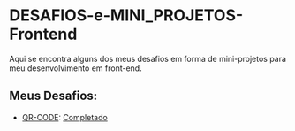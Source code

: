 <h1>DESAFIOS-e-MINI_PROJETOS-Frontend</h1>
<p>Aqui se encontra alguns dos meus desafios em forma de mini-projetos para meu desenvolvimento em front-end.</p>
<h2>Meus Desafios:</h2>
<ul>
 <li>
  <a href="https://github.com/RafaelDuque049/DESAFIOS-e-MINI_PROJETOS-Frontend/tree/main/QR-Code">QR-CODE</a>:
  <a href="https://rafaelduque049.github.io/DESAFIOS-e-MINI_PROJETOS-Frontend/QR-Code/main.html" target="_blank">Completado</a>
 </li>
</ul>
